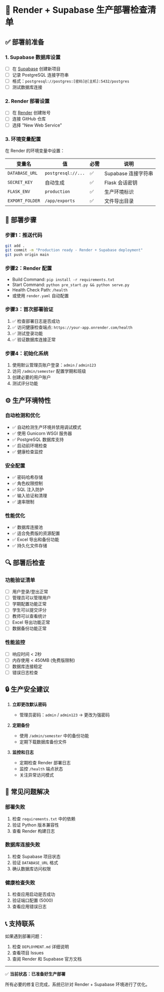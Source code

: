 # 🚀 Render + Supabase 生产部署检查清单

## ✅ **部署前准备**

### 1. Supabase 数据库设置
- [ ] 在 [Supabase](https://supabase.com) 创建新项目
- [ ] 记录 PostgreSQL 连接字符串
- [ ] 格式：`postgresql://postgres:[密码]@[主机]:5432/postgres`
- [ ] 测试数据库连接

### 2. Render 部署设置
- [ ] 在 [Render](https://render.com) 创建账号
- [ ] 连接 GitHub 仓库
- [ ] 选择 "New Web Service"

### 3. 环境变量配置
在 Render 的环境变量中设置：

| 变量名 | 值 | 必需 | 说明 |
|--------|----|----|-----|
| `DATABASE_URL` | `postgresql://...` | ✅ | Supabase 连接字符串 |
| `SECRET_KEY` | 自动生成 | ✅ | Flask 会话密钥 |
| `FLASK_ENV` | `production` | ✅ | 生产环境标识 |
| `EXPORT_FOLDER` | `/app/exports` | ✅ | 文件导出目录 |

## 🔧 **部署步骤**

### 步骤1：推送代码
```bash
git add .
git commit -m "Production ready - Render + Supabase deployment"
git push origin main
```

### 步骤2：Render 配置
- Build Command: `pip install -r requirements.txt`
- Start Command: `python pre_start.py && python serve.py`
- Health Check Path: `/health`
- 或使用 `render.yaml` 自动配置

### 步骤3：首次部署验证
1. ✅ 检查部署日志是否成功
2. ✅ 访问健康检查端点: `https://your-app.onrender.com/health`
3. ✅ 测试登录功能
4. ✅ 验证数据库连接正常

### 步骤4：初始化系统
1. 使用默认管理员账户登录：`admin` / `admin123`
2. 访问 `/admin/semester` 配置学期和班级
3. 创建必要的用户账户
4. 测试评分功能

## ⚙️ **生产环境特性**

### 自动检测和优化
- ✅ 自动检测生产环境并禁用调试模式
- ✅ 使用 Gunicorn WSGI 服务器
- ✅ PostgreSQL 数据库支持
- ✅ 启动前环境检查
- ✅ 健康检查监控

### 安全配置
- ✅ 密码哈希存储
- ✅ 角色权限控制
- ✅ SQL 注入防护
- ✅ 输入验证和清理
- ✅ 速率限制

### 性能优化
- ✅ 数据库连接池
- ✅ 适合免费版的资源配置
- ✅ Excel 导出和备份功能
- ✅ 持久化文件存储

## 🔍 **部署后检查**

### 功能验证清单
- [ ] 用户登录/登出正常
- [ ] 管理员可以管理用户
- [ ] 学期配置功能正常
- [ ] 学生可以提交评分
- [ ] 教师可以查看统计
- [ ] Excel 导出功能正常
- [ ] 数据备份功能正常

### 性能监控
- [ ] 响应时间 < 2秒
- [ ] 内存使用 < 450MB (免费版限制)
- [ ] 数据库连接稳定
- [ ] 错误日志检查

## 🔒 **生产安全建议**

1. **立即更改默认密码**
   - 管理员密码：`admin` / `admin123` → 更改为强密码
   
2. **定期备份**
   - 使用 `/admin/semester` 中的备份功能
   - 定期下载数据库备份文件

3. **监控和日志**
   - 定期检查 Render 部署日志
   - 监控 `/health` 端点状态
   - 关注异常访问模式

## 🚨 **常见问题解决**

### 部署失败
1. 检查 `requirements.txt` 中的依赖
2. 验证 Python 版本兼容性
3. 查看 Render 构建日志

### 数据库连接失败
1. 检查 Supabase 项目状态
2. 验证 `DATABASE_URL` 格式
3. 确认数据库访问权限

### 健康检查失败
1. 检查应用启动是否成功
2. 验证端口配置 (5000)
3. 查看应用错误日志

## 📞 **支持联系**

如果遇到部署问题：
1. 检查 `DEPLOYMENT.md` 详细说明
2. 查看项目 Issues
3. 查阅 Render 和 Supabase 官方文档

---

✅ **当前状态：已准备好生产部署**

所有必要的修复已完成，系统已针对 Render + Supabase 环境进行了优化。
